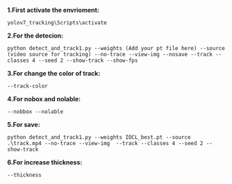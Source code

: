 **1.First activate the envrioment:**
``` shell
yolov7_tracking\Scripts\activate
```

**2.For the detecion:**
``` shell
python detect_and_track1.py --weights (Add your pt file here) --source (video source for tracking) --no-trace --view-img --nosave --track --classes 4 --seed 2 --show-track --show-fps
```
**3.For change the color of track:**
``` shell
--track-color

```
**4.For nobox and nolable:**
``` shell
--nobbox --nolable
```
**5.For save:**
``` shell
python detect_and_track1.py --weights IOCL_best.pt --source .\track.mp4 --no-trace --view-img  --track --classes 4 --seed 2 --show-track

```
**6.For increase thickness:**
``` shell
--thickness
```
